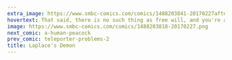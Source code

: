 ```yaml
---
extra_image: https://www.smbc-comics.com/comics/1488203841-20170227after.png
hovertext: That said, there is no such thing as free will, and you're a sort of shambling meat-zombie.
image: https://www.smbc-comics.com/comics/1488203818-20170227.png
next_comic: a-human-peacock
prev_comic: teleporter-problems-2
title: Laplace's Demon
---
```


